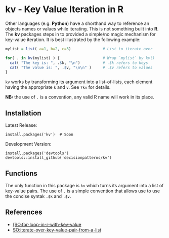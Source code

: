 # kv - Key Value Iteration in R

Other languages (e.g. **Python**) have a shorthand way to reference an objects names
or values while iterating. This is not something built into **R**. The **kv** 
packages steps in to provided a simple/no magic mechanism 
for key-value iteration. It is best illustrated by the following example: 

``` r
mylist = list( a=1, b=2, c=3)              # List to iterate over

for( . in kv(mylist) ) {                   # Wrap `mylist` by kv()
  cat( "The key is: ", .$k, "\n")          # .$k refers to keys
  cat( "The value is: ", .$v, "\n\n" )     # .$v refers to values 
}  
```

`kv` works by transforming its argument into a list-of-lists, each element 
having the appropriate `k` and `v`. See `?kv` for details.

**NB:** the use of `.` is a convention, any valid R name will work in its place.


## Installation 

Latest Release:

    install.packages('kv')  # Soon


Development Version:

    install.packages('devtools')
    devtools::install_github('decisionpatterns/kv')


## Functions

The only function in this package is `kv` which turns its argument into a list 
of key-value pairs.  The use of `.` is a simple convention that allows use to 
use the concise syntak `.$k` and `.$v`.
 

## References

* [(SO:for-loop-in-r-with-key-value](http://stackoverflow.com/questions/18572921/for-loop-in-r-with-key-value)
* [SO:iterate-over-key-value-pair-from-a-list](http://stackoverflow.com/questions/4500106/iterate-over-key-value-pair-from-a-list)

